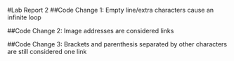 #Lab Report 2
##Code Change 1: Empty line/extra characters cause an infinite loop

##Code Change 2: Image addresses are considered links

##Code Change 3: Brackets and parenthesis separated by other characters are still considered one link
